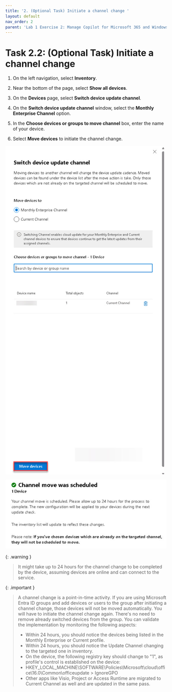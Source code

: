 ```yaml
---
title: '2. (Optional Task) Initiate a channel change '
layout: default
nav_order: 2
parent: 'Lab 1 Exercise 2: Manage Copilot for Microsoft 365 and Windows Copilot'
---
```


# Task 2.2: (Optional Task) Initiate a channel change

1. On the left navigation, select **Inventory**.  

1. Near the bottom of the page, select **Show all devices**. 

1. On the **Devices** page, select **Switch device update channel**. 

1. On the **Switch device update channel** window, select the **Monthly Enterprise Channel** option. 

1. In the **Choose devices or groups to move channel** box, enter the name of your device. 

1. Select **Move devices** to initiate the channel change. 

![16a.jpg](../media/lab1/16a.jpg)   

![17a.jpg](../media/lab1/17a.jpg) 
 
{: .warning }
> It might take up to 24 hours for the channel change to be completed by the device, assuming devices are online and can connect to the service. 

{: .important }
> A channel change is a point-in-time activity. If you are using Microsoft Entra ID groups and add devices or users to the group after initiating a channel change, those devices will not be moved automatically. You will have to initiate the channel change again. There's no need to remove already switched devices from the group. 
> You can validate the implementation by monitoring the following aspects: 
> - Within 24 hours, you should notice the devices being listed in the Monthly Enterprise or Current profile. 
> - Within 24 hours, you should notice the Update Channel changing to the targeted one in inventory. 
> - On the device, the following registry key should change to "1", as profile's control is established on the device: 
> - HKEY_LOCAL_MACHINE\SOFTWARE\Policies\Microsoft\cloud\office\16.0\Common\officeupdate > IgnoreGPO 
> - Other apps like Visio, Project or Access Runtime are migrated to Current Channel as well and are updated in the same pass. 
